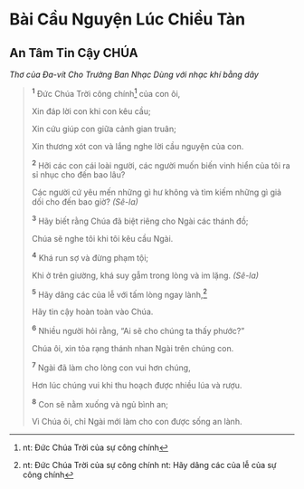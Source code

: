 # Bài Cầu Nguyện Lúc Chiều Tàn

## An Tâm Tin Cậy CHÚA
*Thơ của Ða-vít Cho Trưởng Ban Nhạc Dùng với nhạc khí bằng dây*

> <sup><b>1</b></sup> Ðức Chúa Trời công chính[^1-430fa703-7fc1-469a-a3b5-9e8454afaf8b] của con ôi,
> 
> Xin đáp lời con khi con kêu cầu;
> 
> Xin cứu giúp con giữa cảnh gian truân;
> 
> Xin thương xót con và lắng nghe lời cầu nguyện của con.
>
> <sup><b>2</b></sup> Hỡi các con cái loài người, các người muốn biến vinh hiển của tôi ra sỉ nhục cho đến bao lâu?
> 
> Các người cứ yêu mến những gì hư không và tìm kiếm những gì giả dối cho đến bao giờ? *(Sê-la)*
> 
> <sup><b>3</b></sup> Hãy biết rằng Chúa đã biệt riêng cho Ngài các thánh đồ;
> 
> Chúa sẽ nghe tôi khi tôi kêu cầu Ngài.
>
> <sup><b>4</b></sup> Khá run sợ và đừng phạm tội;
> 
> Khi ở trên giường, khá suy gẫm trong lòng và im lặng. *(Sê-la)*
>
> <sup><b>5</b></sup> Hãy dâng các của lễ với tấm lòng ngay lành,[^2-430fa703-7fc1-469a-a3b5-9e8454afaf8b]
> 
> Hãy tin cậy hoàn toàn vào Chúa.
>
> <sup><b>6</b></sup> Nhiều người hỏi rằng, “Ai sẽ cho chúng ta thấy phước?”
>
> Chúa ôi, xin tỏa rạng thánh nhan Ngài trên chúng con.
> 
> <sup><b>7</b></sup> Ngài đã làm cho lòng con vui hơn chúng,
> 
> Hơn lúc chúng vui khi thu hoạch được nhiều lúa và rượu.
>
> <sup><b>8</b></sup> Con sẽ nằm xuống và ngủ bình an;
> 
> Vì Chúa ôi, chỉ Ngài mới làm cho con được sống an lành.

[^1-430fa703-7fc1-469a-a3b5-9e8454afaf8b]: nt: Đức Chúa Trời của sự công chính
[^2-430fa703-7fc1-469a-a3b5-9e8454afaf8b]: nt: Đức Chúa Trời của sự công chính nt: Hãy dâng các của lễ của sự công chính